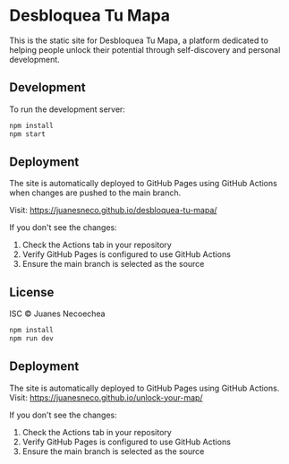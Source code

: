 # Desbloquea Tu Mapa

This is the static site for Desbloquea Tu Mapa, a platform dedicated to helping people unlock their potential through self-discovery and personal development.

## Development

To run the development server:

```bash
npm install
npm start
```

## Deployment

The site is automatically deployed to GitHub Pages using GitHub Actions when changes are pushed to the main branch.

Visit: https://juanesneco.github.io/desbloquea-tu-mapa/

If you don't see the changes:
1. Check the Actions tab in your repository
2. Verify GitHub Pages is configured to use GitHub Actions
3. Ensure the main branch is selected as the source

## License

ISC © Juanes Necoechea

```bash
npm install
npm run dev
```

## Deployment

The site is automatically deployed to GitHub Pages using GitHub Actions.
Visit: https://juanesneco.github.io/unlock-your-map/

If you don't see the changes:
1. Check the Actions tab in your repository
2. Verify GitHub Pages is configured to use GitHub Actions
3. Ensure the main branch is selected as the source